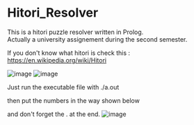 # Hitori_Resolver

This is a hitori puzzle resolver written in Prolog.  
Actually a university assignement during the second semester.

If you don't know what hitori is check this : https://en.wikipedia.org/wiki/Hitori

![image](https://user-images.githubusercontent.com/55193319/115436134-ee850600-a20a-11eb-9042-9fbec9f2467a.png)
![image](https://user-images.githubusercontent.com/55193319/115436144-f3e25080-a20a-11eb-950f-86378c5469f8.png)

Just run the executable file with ./a.out

then put the numbers in the way shown below

and don't forget the . at the end.
![image](https://user-images.githubusercontent.com/55193319/115436791-ac0ff900-a20b-11eb-8e54-6768dfc91411.png)
